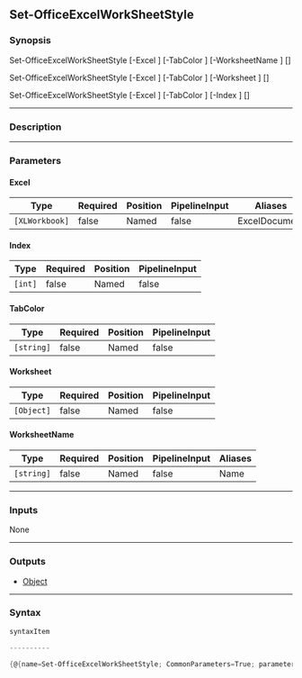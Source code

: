 Set-OfficeExcelWorkSheetStyle
-----------------------------

### Synopsis

Set-OfficeExcelWorkSheetStyle [-Excel <XLWorkbook>] [-TabColor <string>] [-WorksheetName <string>] [<CommonParameters>]

Set-OfficeExcelWorkSheetStyle [-Excel <XLWorkbook>] [-TabColor <string>] [-Worksheet <Object>] [<CommonParameters>]

Set-OfficeExcelWorkSheetStyle [-Excel <XLWorkbook>] [-TabColor <string>] [-Index <int>] [<CommonParameters>]

---

### Description

---

### Parameters
#### **Excel**

|Type          |Required|Position|PipelineInput|Aliases      |
|--------------|--------|--------|-------------|-------------|
|`[XLWorkbook]`|false   |Named   |false        |ExcelDocument|

#### **Index**

|Type   |Required|Position|PipelineInput|
|-------|--------|--------|-------------|
|`[int]`|false   |Named   |false        |

#### **TabColor**

|Type      |Required|Position|PipelineInput|
|----------|--------|--------|-------------|
|`[string]`|false   |Named   |false        |

#### **Worksheet**

|Type      |Required|Position|PipelineInput|
|----------|--------|--------|-------------|
|`[Object]`|false   |Named   |false        |

#### **WorksheetName**

|Type      |Required|Position|PipelineInput|Aliases|
|----------|--------|--------|-------------|-------|
|`[string]`|false   |Named   |false        |Name   |

---

### Inputs
None

---

### Outputs
* [Object](https://learn.microsoft.com/en-us/dotnet/api/System.Object)

---

### Syntax
```PowerShell
syntaxItem
```
```PowerShell
----------
```
```PowerShell
{@{name=Set-OfficeExcelWorkSheetStyle; CommonParameters=True; parameter=System.Object[]}, @{name=Set-OfficeExcelWorkSheetStyle; CommonPa…
```

